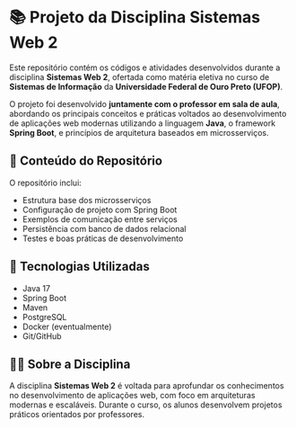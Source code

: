 # 📚 Projeto da Disciplina Sistemas Web 2

Este repositório contém os códigos e atividades desenvolvidos durante a disciplina **Sistemas Web 2**, ofertada como matéria eletiva no curso de **Sistemas de Informação** da **Universidade Federal de Ouro Preto (UFOP)**.

O projeto foi desenvolvido **juntamente com o professor em sala de aula**, abordando os principais conceitos e práticas voltados ao desenvolvimento de aplicações web modernas utilizando a linguagem **Java**, o framework **Spring Boot**, e princípios de arquitetura baseados em microsserviços.

## 📌 Conteúdo do Repositório

O repositório inclui:

- Estrutura base dos microsserviços
- Configuração de projeto com Spring Boot
- Exemplos de comunicação entre serviços
- Persistência com banco de dados relacional
- Testes e boas práticas de desenvolvimento

## 🚀 Tecnologias Utilizadas

- Java 17
- Spring Boot
- Maven
- PostgreSQL
- Docker (eventualmente)
- Git/GitHub

## 👨‍🏫 Sobre a Disciplina

A disciplina **Sistemas Web 2** é voltada para aprofundar os conhecimentos no desenvolvimento de aplicações web, com foco em arquiteturas modernas e escaláveis. Durante o curso, os alunos desenvolvem projetos práticos orientados por professores.
